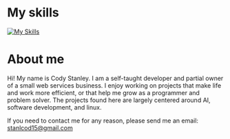 # My  skills
[![My Skills](https://skillicons.dev/icons?i=py,pytorch,tensorflow,r,c,cpp,rust,go,css,html,js,ts,react,linux,mysql,git,vscode,neovim,regex,ableton&perline=10)](https://skillicons.dev)

# About me
Hi! My name is Cody Stanley. I am a self-taught developer and partial owner of a small web services business. I enjoy working on projects that make life and work more efficient, or that help me grow as a programmer and problem solver. The projects found here are largely centered around AI, software development, and linux.   

If you need to contact me for any reason, please send me an email: stanlcod15@gmail.com
<!---
Kodlak15/Kodlak15 is a ✨ special ✨ repository because its `README.md` (this file) appears on your GitHub profile.
You can click the Preview link to take a look at your changes.
--->
